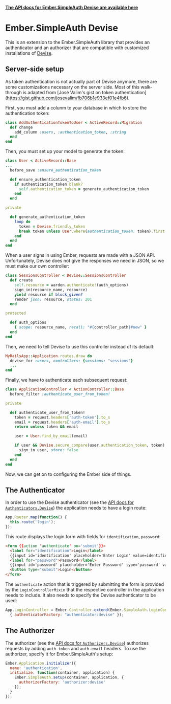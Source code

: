 __[The API docs for Ember.SimpleAuth Devise are available here](http://ember-simple-auth.simplabs.com/ember-simple-auth-devise-api-docs.html)__

# Ember.SimpleAuth Devise

This is an extension to the Ember.SimpleAuth library that provides an
authenticator and an authorizer that are compatible with customized
installations of [Devise](https://github.com/plataformatec/devise).

## Server-side setup

As token authentication is not actually part of Devise anymore, there are some
customizations necessary on the server side. Most of this walk-through is 
adapted from [José Valim's gist on token authentication]
(https://gist.github.com/josevalim/fb706b1e933ef01e4fb6).

First, you must add a colunm to your database in which to store the
authentication token:

```ruby
class AddAuthenticationTokenToUser < ActiveRecord::Migration
  def change
    add_column :users, :authentication_token, :string
  end
end
```

Then, you must set up your model to generate the token:

```ruby
class User < ActiveRecord::Base
...
  before_save :ensure_authentication_token

  def ensure_authentication_token
    if authentication_token.blank?
      self.authentication_token = generate_authentication_token
    end
  end

private

  def generate_authentication_token
    loop do
      token = Devise.friendly_token
      break token unless User.where(authentication_token: token).first
    end
  end
end
```

When a user signs in using Ember, requests are made with a JSON API.
Unfortunately, Devise does not give the responses we need in JSON, so we must
make our own controller:

```ruby
class SessionsController < Devise::SessionsController
  def create
    self.resource = warden.authenticate!(auth_options)
    sign_in(resource_name, resource)
    yield resource if block_given?
    render json: resource, status: 201
  end

protected

  def auth_options
    { scope: resource_name, recall: "#{controller_path}#new" }
  end
end
```

Then, we need to tell Devise to use this controller instead of its default:

```ruby
MyRailsApp::Application.routes.draw do
  devise_for :users, controllers: {sessions: "sessions"}
  ...
end
```

Finally, we have to authenticate each subsequent request:

```ruby
class ApplicationController < ActionController::Base
  before_filter :authenticate_user_from_token!

private

  def authenticate_user_from_token!
    token = request.headers['auth-token'].to_s
    email = request.headers['auth-email'].to_s
    return unless token && email

    user = User.find_by_email(email)

    if user && Devise.secure_compare(user.authentication_token, token)
      sign_in user, store: false
    end
  end
end
```

Now, we can get on to configuring the Ember side of things.

## The Authenticator

In order to use the Devise authenticator (see the
[API docs for `Authenticators.Devise`](http://ember-simple-auth.simplabs.com/ember-simple-auth-devise-api-docs.html#Ember-SimpleAuth-Authenticators-Devise))
the application needs to have a login route:

```js
App.Router.map(function() {
  this.route('login');
});
```

This route displays the login form with fields for `identification`,
`password`:

```html
<form {{action 'authenticate' on='submit'}}>
  <label for="identification">Login</label>
  {{input id='identification' placeholder='Enter Login' value=identification}}
  <label for="password">Password</label>
  {{input id='password' placeholder='Enter Password' type='password' value=password}}
  <button type="submit">Login</button>
</form>
```

The `authenticate` action that is triggered by submitting the form is provided
by the `LoginControllerMixin` that the respective controller in the application
needs to include. It also needs to specify the Devise authenticator to be used:

```js
App.LoginController = Ember.Controller.extend(Ember.SimpleAuth.LoginControllerMixin,
  { authenticatorFactory: "authenticator:devise" });
```

## The Authorizer

The authorizer (see the
[API docs for `Authorizers.Devise`](http://ember-simple-auth.simplabs.com/ember-simple-auth-devise-api-docs.html#Ember-SimpleAuth-Authorizers-Devise))
authorizes requests by adding `auth-token` and `auth-email` headers. To use the
authorizer, specify it for Ember.SimpleAuth's setup:

```js
Ember.Application.initializer({
  name: 'authentication',
  initialize: function(container, application) {
    Ember.SimpleAuth.setup(container, application, {
      authorizerFactory: 'authorizer:devise'
    });
  }
});
```
